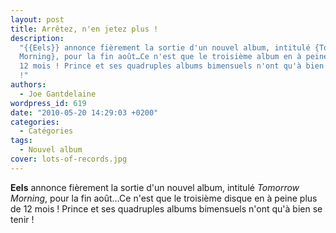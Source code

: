 ```yaml
---
layout: post
title: Arrêtez, n'en jetez plus !
description:
  "{{Eels}} annonce fièrement la sortie d'un nouvel album, intitulé {Tomorrow
  Morning}, pour la fin août…Ce n'est que le troisième album en à peine plus de
  12 mois ! Prince et ses quadruples albums bimensuels n'ont qu'à bien se tenir
  !"
authors:
  - Joe Gantdelaine
wordpress_id: 619
date: "2010-05-20 14:29:03 +0200"
categories:
  - Catégories
tags:
  - Nouvel album
cover: lots-of-records.jpg
---
```


**Eels** annonce fièrement la sortie d'un nouvel album, intitulé _Tomorrow
Morning_, pour la fin août…Ce n'est que le troisième disque en à peine plus de
12 mois ! Prince et ses quadruples albums bimensuels n'ont qu'à bien se tenir !
